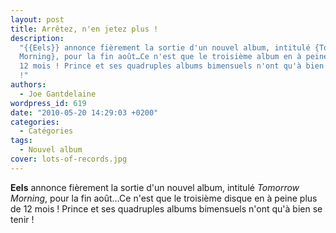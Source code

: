 ```yaml
---
layout: post
title: Arrêtez, n'en jetez plus !
description:
  "{{Eels}} annonce fièrement la sortie d'un nouvel album, intitulé {Tomorrow
  Morning}, pour la fin août…Ce n'est que le troisième album en à peine plus de
  12 mois ! Prince et ses quadruples albums bimensuels n'ont qu'à bien se tenir
  !"
authors:
  - Joe Gantdelaine
wordpress_id: 619
date: "2010-05-20 14:29:03 +0200"
categories:
  - Catégories
tags:
  - Nouvel album
cover: lots-of-records.jpg
---
```


**Eels** annonce fièrement la sortie d'un nouvel album, intitulé _Tomorrow
Morning_, pour la fin août…Ce n'est que le troisième disque en à peine plus de
12 mois ! Prince et ses quadruples albums bimensuels n'ont qu'à bien se tenir !
